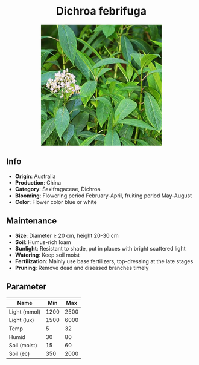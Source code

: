 <h1 align='center'>Dichroa febrifuga</h1>
<p align="center">
    <img 
        align='center'
        width='320'
        src="../images/dichroa febrifuga.png" 
        alt='Dichroa febrifuga' />
</p>

## Info

 - **Origin**: Australia
 - **Production**: China
 - **Category**: Saxifragaceae, Dichroa
 - **Blooming**: Flowering period February-April, fruiting period May-August
 - **Color**: Flower color blue or white

## Maintenance

 - **Size**: Diameter ≥ 20 cm, height 20-30 cm
 - **Soil**: Humus-rich loam
 - **Sunlight**: Resistant to shade, put in places with bright scattered light
 - **Watering**: Keep soil moist
 - **Fertilization**: Mainly use base fertilizers, top-dressing at the late stages
 - **Pruning**: Remove dead and diseased branches timely

## Parameter

| Name         | Min  | Max   |
|--------------|------|-------|
| Light (mmol) | 1200 | 2500  |
| Light (lux)  | 1500 | 6000 |
| Temp         | 5    | 32    |
| Humid        | 30   | 80    |
| Soil (moist) | 15   | 60    |
| Soil (ec)    | 350  | 2000  |